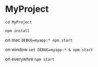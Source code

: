 # MyProject

``` cd MyProject ```

``` npm install ```

on mac
``` DEBUG=myapp:* npm start ```

on window
``` set DEBUG=myapp:* & npm start ```

on everywhre
``` npm start ```